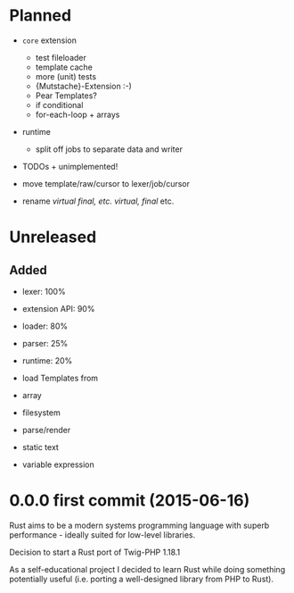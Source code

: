 # Planned

* `core` extension
  * test fileloader
  * template cache
  * more (unit) tests
  * {Mutstache}-Extension :-)
  * Pear Templates?
  * if conditional
  * for-each-loop + arrays
* runtime
  * split off jobs to separate data and writer
* TODOs + unimplemented!

* move template/raw/cursor to lexer/job/cursor
* rename _virtual _final, etc. virtual_, final_ etc.

# Unreleased

## Added

* lexer: 100%
* extension API: 90%
* loader: 80%
* parser: 25%
* runtime: 20%

* load Templates from
 * array
 * filesystem
* parse/render
 * static text
 * variable expression

# 0.0.0 first commit (2015-06-16)

Rust aims to be a modern systems programming language with superb performance - ideally suited for low-level libraries.

Decision to start a Rust port of Twig-PHP 1.18.1

As a self-educational project I decided to learn Rust while doing something potentially useful (i.e. porting a well-designed library from PHP to Rust).
